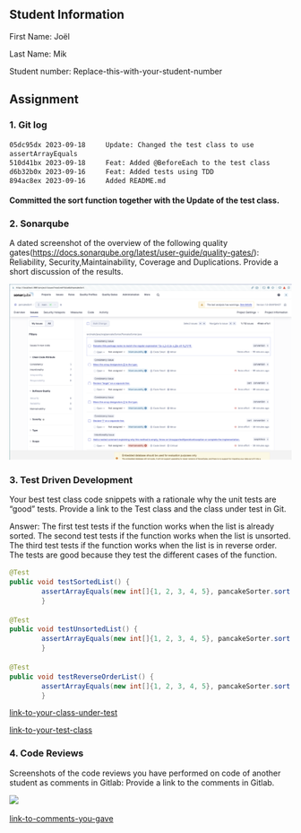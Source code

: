 ## Student Information

First Name: Joël

Last Name: Mik

Student number: Replace-this-with-your-student-number

## Assignment 

### 1. Git log

```
05dc95dx 2023-09-18     Update: Changed the test class to use assertArrayEquals
510d41bx 2023-09-18     Feat: Added @BeforeEach to the test class
d6b32b0x 2023-09-16     Feat: Added tests using TDD
894ac8ex 2023-09-16     Added README.md
```
#### Committed the sort function together with the Update of the test class.

### 2. Sonarqube

A dated screenshot of the overview of the following  quality gates(https://docs.sonarqube.org/latest/user-guide/quality-gates/): Reliability, Security,Maintainability, Coverage and Duplications. Provide a short discussion of the results.

![Quality Gates image](quality-gates.png)  

### 3. Test Driven Development

Your best test class code snippets with a rationale why the unit tests are “good” tests.  Provide a link to the Test class and the class under test in Git.

Answer: The first test tests if the function works when the list is already sorted. The second test tests if the function works when the list is unsorted. The third test tests if the function works when the list is in reverse order. The tests are good because they test the different cases of the function.

```java
@Test
public void testSortedList() {
        assertArrayEquals(new int[]{1, 2, 3, 4, 5}, pancakeSorter.sort(new int[]{1, 2, 3, 4, 5}, 5));
        }

@Test
public void testUnsortedList() {
        assertArrayEquals(new int[]{1, 2, 3, 4, 5}, pancakeSorter.sort(new int[]{3, 4, 2, 1, 5}, 5));
        }

@Test
public void testReverseOrderList() {
        assertArrayEquals(new int[]{1, 2, 3, 4, 5}, pancakeSorter.sort(new int[]{5, 4, 3, 2, 1}, 5));
        }
```

[link-to-your-class-under-test](/src/main/java/org/pancakeSorter/PancakeSorter.java)

[link-to-your-test-class](/src/test/java/PancakeSorterTest.java)

### 4. Code Reviews

Screenshots of the code reviews you have performed on code of another student as comments in Gitlab: Provide a link to the comments in Gitlab.

![](/replace-this-with-path-to-your-png-file/screenshot-code-reviews.png) 

[link-to-comments-you-gave](/somerepo/path-to-file)

